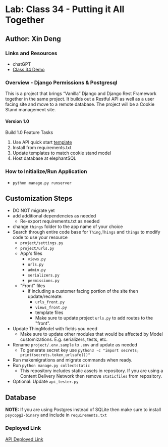 # Lab: Class 34 - Putting it All Together

## Author: Xin Deng

### Links and Resources

- chatGPT
- [Class 34 Demo](https://github.com/codefellows/seattle-code-python-401d24/tree/main/class-34/demo)

### Overview - Django Permissions & Postgresql

This is a project that brings “Vanilla” Django and Django Rest Framework together in the same project. It builds out a Restful API as well as a user facing site and move to a remote database. The project will be a Cookie Stand management site.

#### Version 1.0

Build 1.0 Feature Tasks

1. Use API quick start [template](https://github.com/codefellows/python-401-api-quickstart)
2. Install from requirements.txt
3. Update templates to match cookie stand model
4. Host database at elephantSQL

### How to Initialize/Run Application

- `python manage.py runserver`

## Customization Steps

- DO NOT migrate yet
- add additional dependencies as needed
  - Re-export requirements.txt as needed
- change `things` folder to the app name of your choice
- Search through entire code base for `Thing`,`Things` and `things` to modify code to use your resource
  - `project/settings.py`
  - `project/urls.py`
  - App's files
    - `views.py`
    - `urls.py`
    - `admin.py`
    - `serializers.py`
    - `permissions.py`
  - "Front" files
    - if including a customer facing portion of the site then update/recreate:
      - `urls_front.py`
      - `views_front.py`
      - template files
      - Make sure to update project `urls.py` to add routes to the "front".
- Update ThingModel with fields you need
  - Make sure to update other modules that would be affected by Model customizations. E.g. serializers, tests, etc.
- Rename `project/.env.sample` to `.env` and update as needed
  - To generate secret key use `python3 -c "import secrets; print(secrets.token_urlsafe())"`
- Run makemigrations and migrate commands when ready.
- Run `python manage.py collectstatic`
  - This repository includes static assets in repository. If you are using a Content Delivery Network then remove `staticfiles` from repository.
- Optional: Update `api_tester.py`

## Database

**NOTE:** If you are using Postgres instead of SQLite then make sure to install `psycopg2-binary` and include in `requirements.txt`


### Deployed Link

[API Deployed Link](https://cookie-stand-api-xind14.vercel.app/)
